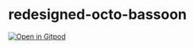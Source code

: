 # redesigned-octo-bassoon

[![Open in Gitpod](https://gitpod.io/button/open-in-gitpod.svg)](https://gitpod.io/#https://github.com/kraihn/redesigned-octo-bassoon)
